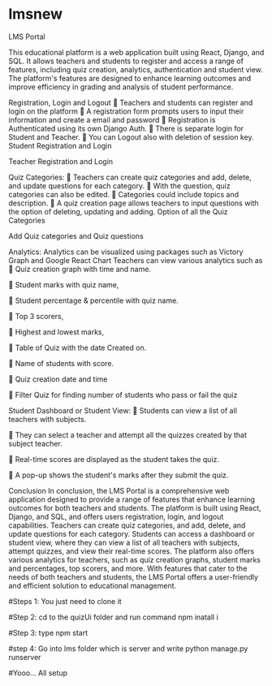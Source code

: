 # lmsnew


LMS Portal

This educational platform is a web application built using React, Django, and SQL. It allows teachers and students to register and access a range of features, including quiz creation, analytics, authentication and student view. The platform's features are designed to enhance learning outcomes and improve efficiency in grading and analysis of student performance.

Registration, Login and Logout
	Teachers and students can register and login on the platform
	A registration form prompts users to input their information and create a email and password
	Registration is Authenticated using its own Django Auth.
	There is separate login for Student and Teacher.
	You can Logout also with deletion of session key.
Student Registration and Login
 
Teacher Registration and Login
 
Quiz Categories:
	Teachers can create quiz categories and add, delete, and update questions for each category.
	With the question, quiz categories can also be edited.
	Categories could include topics and description.
	A quiz creation page allows teachers to input questions with the option of deleting, updating and adding.
Option of all the Quiz Categories  

Add Quiz categories and Quiz questions
 

Analytics:
Analytics can be visualized using packages such as Victory Graph and Google React Chart
Teachers can view various analytics such as 
	Quiz creation graph with time and name.
 
	Student marks with quiz name, 
 
	Student percentage & percentile with quiz name.
 
	Top 3 scorers, 
 
	Highest and lowest marks, 
 
	Table of Quiz with the date Created on.
 
	Name of students with score.
 
	Quiz creation date and time
 
	Filter Quiz for finding number of students who pass or fail the quiz
 
Student Dashboard or Student View:
	Students can view a list of all teachers with subjects.
 
	They can select a teacher and attempt all the quizzes created by that subject teacher.
 
	Real-time scores are displayed as the student takes the quiz.
 
	A pop-up shows the student's marks after they submit the quiz.
 
Conclusion
In conclusion, the LMS Portal is a comprehensive web application designed to provide a range of features that enhance learning outcomes for both teachers and students. The platform is built using React, Django, and SQL, and offers users registration, login, and logout capabilities. Teachers can create quiz categories, and add, delete, and update questions for each category. Students can access a dashboard or student view, where they can view a list of all teachers with subjects, attempt quizzes, and view their real-time scores. The platform also offers various analytics for teachers, such as quiz creation graphs, student marks and percentages, top scorers, and more. With features that cater to the needs of both teachers and students, the LMS Portal offers a user-friendly and efficient solution to educational management.





#Steps 1: You just need to clone it

#Step 2: cd to the quizUi folder and run command npm inatall i

#Step 3: type npm start

#step 4: Go into lms folder which is server and write python manage.py runserver


#Yooo... All setup
